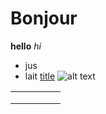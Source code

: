 # Bonjour
**hello**
*hi*
- jus
- lait
[title](https://www.example.com)
![alt text](image.jpg)

|   |   |   |   |   |
|---|---|---|---|---|
|   |   |   |   |   |
|   |   |   |   |   |
|   |   |   |   |   |
